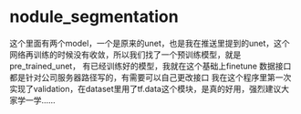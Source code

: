 # nodule_segmentation
这个里面有两个model，一个是原来的unet，也是我在推送里提到的unet，这个网络再训练的时候没有收敛，所以我们找了一个预训练模型，就是pre_trained_unet，
有已经训练好的模型，我就在这个基础上finetune
数据接口都是针对公司服务器路径写的，有需要可以自己更改接口
我在这个程序里第一次实现了validation，在dataset里用了tf.data这个模块，是真的好用，强烈建议大家学一学……
